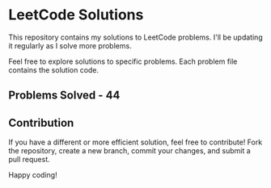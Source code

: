 # LeetCode Solutions

This repository contains my solutions to LeetCode problems. I'll be updating it regularly as I solve more problems.

Feel free to explore solutions to specific problems. Each problem file contains the solution code.

## Problems Solved - 44

## Contribution

If you have a different or more efficient solution, feel free to contribute! Fork the repository, create a new branch, commit your changes, and submit a pull request.

Happy coding!


